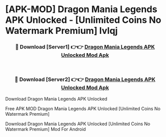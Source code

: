 # [APK-MOD] Dragon Mania Legends APK Unlocked - [Unlimited Coins No Watermark Premium] lvlqj



<div align="center">
<h3>🔴 Download [Server1] 👉👉 <a href="https://momento.my/?title=Dragon_Mania_Legends_APK_Unlocked">Dragon Mania Legends APK Unlocked Mod Apk</a></h3><br>

<h3>🔴 Download [Server2] 👉👉 <a href="https://momento.my/?title=Dragon_Mania_Legends_APK_Unlocked">Dragon Mania Legends APK Unlocked Mod Apk</a></h3>
</div>



Download Dragon Mania Legends APK Unlocked 

Free APK MOD Dragon Mania Legends APK Unlocked [Unlimited Coins No Watermark Premium]

Download Dragon Mania Legends APK Unlocked [Unlimited Coins No Watermark Premium] Mod For Android
